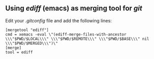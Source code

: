 Using *ediff* (emacs) as merging tool for *git*
-----------------------------------------------

Edit your *.gitconfig* file and add the following lines:

    [mergetool "ediff"]
    cmd = xemacs -eval \"(ediff-merge-files-with-ancestor \\\"$PWD/$LOCAL\\\" \\\"$PWD/$REMOTE\\\" \\\"$PWD/$BASE\\\" nil \\\"$PWD/$MERGED\\\")\"
    [merge]
    tool = ediff